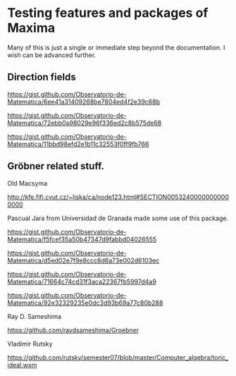 # Testing features and packages of Maxima

Many of this is just a single or immediate step beyond the documentation. I wish can be advanced further.

## Direction fields

https://gist.github.com/Observatorio-de-Matematica/6ee41a31409268be7804ed4f2e39c68b

https://gist.github.com/Observatorio-de-Matematica/72ebb0a98029e96f336ed2c8b575de68

https://gist.github.com/Observatorio-de-Matematica/11bbd98efd2e1b11c32553f0ff9fb766

## Gröbner related stuff.

Old Macsyma

http://kfe.fjfi.cvut.cz/~liska/ca/node123.html#SECTION00532400000000000000

Pascual Jara from Universidad de Granada made some use of this package.

https://gist.github.com/Observatorio-de-Matematica/f5fcef35a50b47347d9fabbd04026555

https://gist.github.com/Observatorio-de-Matematica/d5ed02e7f9e8ccc8d6a73e002d6103ec

https://gist.github.com/Observatorio-de-Matematica/71664c74cd31f3aca22367fb5997d4a9

https://gist.github.com/Observatorio-de-Matematica/92e32329235e0dc3d93b69a77c80b288

Ray D. Sameshima

https://github.com/raydsameshima/Groebner

Vladimir Rutsky

https://github.com/rutsky/semester07/blob/master/Computer_algebra/toric_ideal.wxm
